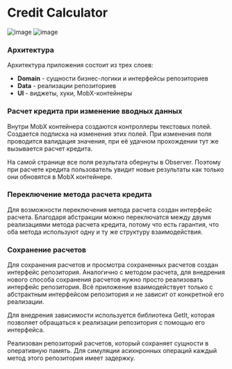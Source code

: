 # Credit Calculator
![image](https://github.com/AHAHACUK/credit-calculator/assets/30086100/9aa7ccb8-361e-4eb1-b657-a6e8684e2d60)
![image](https://github.com/AHAHACUK/credit-calculator/assets/30086100/f56bef39-fd34-48c1-8952-827f6095246b)

### Архитектура
Архитектура приложения состоит из трех слоев:
* **Domain** - сущности бизнес-логики и интерфейсы репозиториев
* **Data** - реализации репозиториев
* **UI** - виджеты, хуки, MobX-контейнеры

### Расчет кредита при изменение вводных данных
Внутри MobX контейнера создаются контроллеры текстовых полей. Создается подписка на изменения этих полей. При изменения поля проводится валидация значения, при её удачном прохождении тут же вызывается расчет кредита.  

На самой странице все поля результата обернуты в Observer. Поэтому при расчете кредита пользователь увидит новые результаты как только они обновятся в MobX контейнере.

### Переключение метода расчета кредита
Для возможности переключения метода расчета создан интерфейс расчета. Благодаря абстракции можно переключатся между двумя реализациями метода расчета кредита, потому что есть гарантия, что оба метода используют одну и ту же структуру взаимодействия.

### Сохранение расчетов
Для сохранения расчетов и просмотра сохраненных расчетов создан интерфейс репозитория. Аналогично с методом расчета, для внедрения нового способа сохранения расчетов нужно просто реализовать интерфейс репозитория. Всё приложение взаимодействует только с абстрактным интерфейсом репозитория и не зависит от конкретной его реализации.

Для внедрения зависимости используется библиотека GetIt, которая позволяет обращаться к реализации репозитория с помощью его интерфейса.

Реализован репозиторий расчетов, который сохраняет сущности в оперативную память. Для симуляции асихнронных операций каждый метод этого репозитория имеет задержку.
